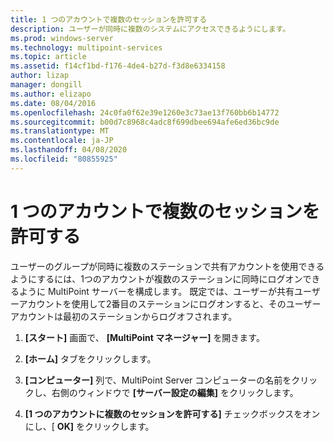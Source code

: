 ```yaml
---
title: 1 つのアカウントで複数のセッションを許可する
description: ユーザーが同時に複数のシステムにアクセスできるようにします。
ms.prod: windows-server
ms.technology: multipoint-services
ms.topic: article
ms.assetid: f14cf1bd-f176-4de4-b27d-f3d8e6334158
author: lizap
manager: dongill
ms.author: elizapo
ms.date: 08/04/2016
ms.openlocfilehash: 24c0fa0f62e39e1260e3c73ae13f760bb6b14772
ms.sourcegitcommit: b00d7c8968c4adc8f699dbee694afe6ed36bc9de
ms.translationtype: MT
ms.contentlocale: ja-JP
ms.lasthandoff: 04/08/2020
ms.locfileid: "80855925"
---
```

# <a name="allow-one-account-to-have-multiple-sessions"></a>1 つのアカウントで複数のセッションを許可する
ユーザーのグループが同時に複数のステーションで共有アカウントを使用できるようにするには、1つのアカウントが複数のステーションに同時にログオンできるように MultiPoint サーバーを構成します。 既定では、ユーザーが共有ユーザーアカウントを使用して2番目のステーションにログオンすると、そのユーザーアカウントは最初のステーションからログオフされます。  
  
1.  **[スタート]** 画面で、 **[MultiPoint マネージャー]** を開きます。  
  
2.  **[ホーム]** タブをクリックします。  
  
3.  **[コンピューター]** 列で、MultiPoint Server コンピューターの名前をクリックし、右側のウィンドウで **[サーバー設定の編集]** をクリックします。  
  
4.  **[1 つのアカウントに複数のセッションを許可する]** チェックボックスをオンにし、[ **OK]** をクリックします。  
  
